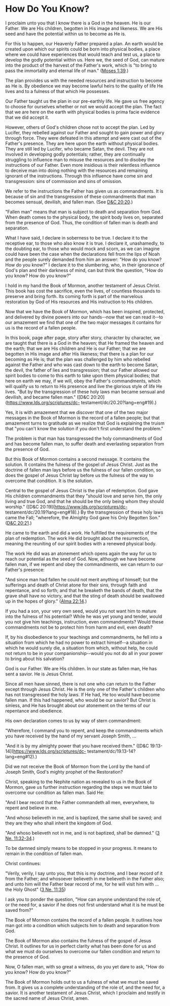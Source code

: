 # How Do You Know?

I proclaim unto you that I know there is a God in the heaven. He is our
Father. We are His children, begotten in His image and likeness. We are His
seed and have the potential within us to become as He is.

For this to happen, our Heavenly Father prepared a plan. An earth would be
created upon which our spirits could be born into physical bodies, a place
where we could have experiences that would teach and test us, a place to
develop the godly potential within us. Here we, the seed of God, can mature
into the product of the harvest of the Father's work, which is "to bring to
pass the immortality and eternal life of man." ([Moses
1:39](https://www.lds.org/scriptures/pgp/moses/1.39?lang=eng#38).)

The plan provides us with the needed resources and instruction to become as He
is. By obedience we may become lawful heirs to the quality of life He lives
and to a fulness of that which He possesses.

Our Father taught us the plan in our pre-earthly life. He gave us free agency
to choose for ourselves whether or not we would accept the plan. The fact that
we are here on the earth with physical bodies is prima facie evidence that we
did accept it.

However, others of God's children chose not to accept the plan. Led by
Lucifer, they rebelled against our Father and sought to gain power and glory
through force. They were defeated in this attempt and were cast out of the
Father's presence. They are here upon the earth without physical bodies. They
are still led by Lucifer, who became Satan, the devil. They are not involved
in developing godly potentials; rather, they are continually struggling to
influence man to misuse the resources and to disobey the instructions of our
Father. Even more insidious is their relentless influence to deceive man into
doing nothing with the resources and remaining ignorant of the instructions.
Through this influence have come sin and transgression: sins of commission and
sins of omission.

We refer to the instructions the Father has given us as commandments. It is
because of sin and the transgression of these commandments that man becomes
sensual, devilish, and fallen man. (See [D&amp;C
20:20](https://www.lds.org/scriptures/dc-testament/dc/20.20?lang=eng#19).)

"Fallen man" means that man is subject to death and separation from God. When
death comes to the physical body, the spirit body lives on, separated from the
presence of God. Thus, the condition of fallen man is death and separation.

What I have said, I declare in soberness to be true. I declare it to the
receptive ear, to those who also know it is true. I declare it, unashamedly,
to the doubting ear, to those who would mock and scorn, as we can imagine
could have been the case when the declarations fell from the lips of Noah and
the people surely demanded from him an answer: "How do you know? How do you
know?" I declare it to the slumbering, who, in their ignorance of God's plan
and their darkness of mind, can but think the question, "How do you know? How
do you know?"

I hold in my hand the Book of Mormon, another testament of Jesus Christ. This
book has cost the sacrifice, even the lives, of countless thousands to
preserve and bring forth. Its coming forth is part of the marvelous
restoration by God of His resources and His instruction to His children.

Now that we have the Book of Mormon, which has been inspired, protected, and
delivered by divine powers into our hands--now that we can read it--to our
amazement we find that one of the two major messages it contains for us is the
record of a fallen people.

In this book, page after page, story after story, character by character, we
are taught that there is a God in the heaven; that He framed the heaven and
the earth; that we are His children and He is our Father; that we are begotten
in His image and after His likeness; that there is a plan for our becoming as
He is; that the plan was challenged by him who rebelled against the Father and
who was cast down to the earth to become Satan, the devil, the father of lies
and transgression; that our Father allowed our spirit bodies to come to this
earth to take upon them physical bodies; that here on earth we may, if we
will, obey the Father's commandments, which will qualify us to return to His
presence and live the glorious style of life He lives. "But by the
transgression of these holy laws man became sensual and devilish, and became
fallen man." ([D&amp;C 20:20](https://www.lds.org/scriptures/dc-
testament/dc/20.20?lang=eng#19).)

Yes, it is with amazement that we discover that one of the two major messages
in the Book of Mormon is the record of a fallen people; but that amazement
turns to gratitude as we realize that God is explaining the truism that "you
can't know the solution if you don't first understand the problem."

The problem is that man has transgressed the holy commandments of God and has
become fallen man, to suffer death and everlasting separation from the
presence of God.

But this Book of Mormon contains a second message. It contains the solution.
It contains the fulness of the gospel of Jesus Christ. Just as the doctrine of
fallen man lays before us the fulness of our fallen condition, so does the
gospel of Jesus Christ lay before us the fulness of the way to overcome that
condition. It is the solution.

Central to the gospel of Jesus Christ is the plan of redemption. God gave His
children commandments that they "should love and serve him, the only living
and true God, and that he should be the only being whom they should worship."
([D&amp;C 20:19](https://www.lds.org/scriptures/dc-
testament/dc/20.19?lang=eng#18).) By the transgression of these holy laws came
the Fall; "wherefore, the Almighty God gave his Only Begotten Son." ([D&amp;C
20:21](https://www.lds.org/scriptures/dc-testament/dc/20.21?lang=eng#20).)

He came to the earth and did a work. He fulfilled the requirements of the plan
of redemption. The work He did brought about the resurrection, meaning the
reuniting of our spirit bodies with a renewed physical body.

The work He did was an atonement which opens again the way for us to reach our
potential as the seed of God. Now, although we have become fallen man, if we
repent and obey the commandments, we can return to our Father's presence:

"And since man had fallen he could not merit anything of himself; but the
sufferings and death of Christ atone for their sins, through faith and
repentance, and so forth; and that he breaketh the bands of death, that the
grave shall have no victory, and that the sting of death should be swallowed
up in the hopes of glory." ([Alma
22:14](https://www.lds.org/scriptures/bofm/alma/22.14?lang=eng#13).)

If you had a son, your very own seed, would you not want him to mature into
the fulness of his potential? While he was yet young and tender, would you not
give him teachings, instruction, even commandments? Would these commandments
not be to protect him from harm and evil, even death?

If, by his disobedience to your teachings and commandments, he fell into a
situation from which he had no power to extract himself--a situation in which
he would surely die, a situation from which, without help, he could not return
to be in your companionship--would you not do all in your power to bring about
his salvation?

God is our Father. We are His children. In our state as fallen man, He has
sent a savior. He is Jesus Christ.

Since all men have sinned, there is not one who can return to the Father
except through Jesus Christ. He is the only one of the Father's children who
has not transgressed the holy laws. If He had, He too would have become fallen
man. If this had happened, who would be our savior? But Christ is sinless, and
He has brought about our atonement on the terms of our repentance and
obedience.

His own declaration comes to us by way of stern commandment:

"Wherefore, I command you to repent, and keep the commandments which you have
received by the hand of my servant Joseph Smith, ...

"And it is by my almighty power that you have received them." ([D&amp;C
19:13-14](https://www.lds.org/scriptures/dc-
testament/dc/19.13-14?lang=eng#12).)

Did we not receive the Book of Mormon from the Lord by the hand of Joseph
Smith, God's mighty prophet of the Restoration?

Christ, speaking to the Nephite nation as revealed to us in the Book of
Mormon, gave us further instruction regarding the steps we must take to
overcome our condition as fallen man. Said He:

"And I bear record that the Father commandeth all men, everywhere, to repent
and believe in me.

"And whoso believeth in me, and is baptized, the same shall be saved; and they
are they who shall inherit the kingdom of God.

"And whoso believeth not in me, and is not baptized, shall be damned." ([3 Ne.
11:32-34](https://www.lds.org/scriptures/bofm/3-ne/11.32-34?lang=eng#31).)

To be damned simply means to be stopped in your progress. It means to remain
in the condition of fallen man.

Christ continues:

"Verily, verily, I say unto you, that this is my doctrine, and I bear record
of it from the Father; and whosoever believeth in me believeth in the Father
also; and unto him will the Father bear record of me, for he will visit him
with ... the Holy Ghost" ([3 Ne.
11:35](https://www.lds.org/scriptures/bofm/3-ne/11.35?lang=eng#34))

I ask you to ponder the question, "How can anyone understand the role of, or
the need for, a savior if he does not first understand what it is he must be
saved from?"

The Book of Mormon contains the record of a fallen people. It outlines how man
got into a condition which subjects him to death and separation from God.

The Book of Mormon also contains the fulness of the gospel of Jesus Christ. It
outlines for us in perfect clarity what has been done for us and what we must
do ourselves to overcome our fallen condition and return to the presence of
God.

Now, O fallen man, with so great a witness, do you yet dare to ask, "How do
you know? How do you know?"

The Book of Mormon holds out to us a fulness of what we must be saved from. It
gives us a complete understanding of the role of, and the need for, a savior.
It is another testament of Jesus Christ, which I proclaim and testify in the
sacred name of Jesus Christ, amen.

